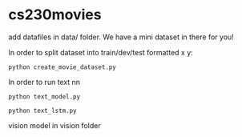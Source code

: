 # cs230movies


add datafiles in data/ folder. We have a mini dataset in there for you!

In order to split dataset into train/dev/test formatted x y:
```
python create_movie_dataset.py
```
In order to run text nn
```
python text_model.py
```
```
python text_lstm.py
```

vision model in vision folder